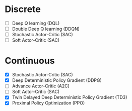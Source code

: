 # Discrete
- [ ] Deep Q learning (DQL)
- [ ] Double Deep Q learning (DDQN)
- [ ] Stochastic Actor-Critic (SAC)
- [ ] Soft Actor-Critic (SAC)

# Continuous
- [X] Stochastic Actor-Critic (SAC)
- [X] Deep Deterministic Policy Gradient (DDPG) 
- [ ] Advance Actor-Critic (A2C)
- [ ] Soft Actor-Critic (SAC)
- [X] Twin Delayed Deep Deterministic Policy Gradient (TD3)
- [X] Proximal Policy Optimization (PPO)
